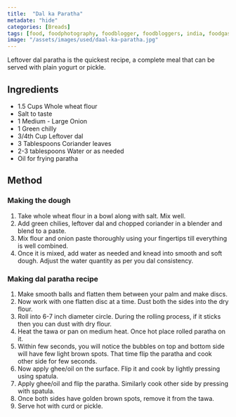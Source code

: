 ```yaml
---
title:  "Dal ka Paratha"
metadate: "hide"
categories: [Breads]
tags: [food, foodphotography, foodblogger, foodbloggers, india, foodgasm, indianfood, love, foodcoma, foodporn,indiancooking, indianrecipe, foodlovers, indianfood, indianfoodbloggers, foodiesofinstagram, foodlove, indian, indiancouple, eatlocal, eathealthy, eatwell, desifood, trending, tasty, taste, yummyinmytummy, foodie, instafood, instafoodie, foodstagram, instagood, passionatepaprika, foodblog, easy, indian, recipe, mothersrecipe, cooking, easycooking, easyrecipe, simple, simplefood, paratha, leftovercooking, daalparatha, dalparatha, bread, pulsebread]
image: "/assets/images/used/daal-ka-paratha.jpg"
---
```


Leftover dal paratha is the quickest recipe, a complete meal that can be served with plain yogurt or pickle.

## Ingredients

- 1.5 Cups Whole wheat flour
- Salt to taste
- 1 Medium - Large Onion
- 1 Green chilly
- 3/4th Cup Leftover dal
- 3 Tablespoons Coriander leaves
- 2-3 tablespoons Water or as needed
- Oil for frying paratha

## Method

### Making the dough
1. Take whole wheat flour in a bowl along with salt. Mix well.
2. Add green chilies, leftover dal and chopped coriander in a blender and blend to a paste.
3. Mix flour and onion paste thoroughly using your fingertips till everything is well combined.
4. Once it is mixed, add water as needed and knead into smooth and soft dough. Adjust the water quantity as per you dal consistency.

### Making dal paratha recipe
1. Make smooth balls and flatten them between your palm and make discs.
2. Now work with one flatten disc at a time. Dust both the sides into the dry flour.
3. Roll into 6-7 inch diameter circle. During the rolling process, if it sticks then you can dust with dry flour.
4. Heat the tawa or pan on medium heat. Once hot place rolled paratha on it.
5. Within few seconds, you will notice the bubbles on top and bottom side will have few light brown spots. That time flip the paratha and cook other side for few seconds.
6. Now apply ghee/oil on the surface. Flip it and cook by lightly pressing using spatula.
7. Apply ghee/oil and flip the paratha. Similarly cook other side by pressing with spatula.
8. Once both sides have golden brown spots, remove it from the tawa.
9. Serve hot with curd or pickle. 
